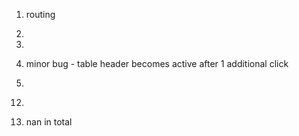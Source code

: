 1.  routing

2.

9.

10. minor bug - table header becomes active after 1 additional click

11.

12)

13. nan in total
